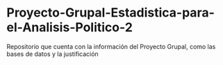 # Proyecto-Grupal-Estadistica-para-el-Analisis-Politico-2
Repositorio que cuenta con la información del Proyecto Grupal, como las bases de datos y la justificación 

